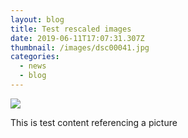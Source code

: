 ```yaml
---
layout: blog
title: Test rescaled images
date: 2019-06-11T17:07:31.307Z
thumbnail: /images/dsc00041.jpg
categories:
  - news
  - blog
---
```

![](/images/dsc00041.jpg)

This is test content referencing a picture
